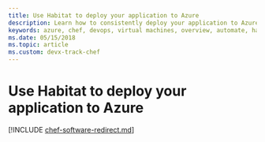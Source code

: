 ```yaml
---
title: Use Habitat to deploy your application to Azure
description: Learn how to consistently deploy your application to Azure virtual machines and containers
keywords: azure, chef, devops, virtual machines, overview, automate, habitat
ms.date: 05/15/2018
ms.topic: article
ms.custom: devx-track-chef
---
```


# Use Habitat to deploy your application to Azure

[!INCLUDE [chef-software-redirect.md](chef-software-redirect.md)]